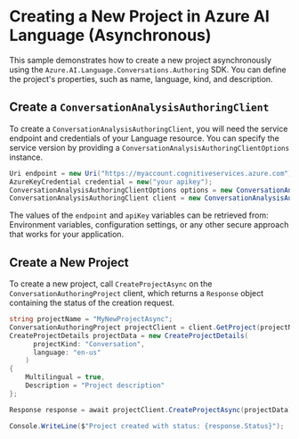 # Creating a New Project in Azure AI Language (Asynchronous)

This sample demonstrates how to create a new project asynchronously using the `Azure.AI.Language.Conversations.Authoring` SDK. You can define the project's properties, such as name, language, kind, and description.

## Create a `ConversationAnalysisAuthoringClient`

To create a `ConversationAnalysisAuthoringClient`, you will need the service endpoint and credentials of your Language resource. You can specify the service version by providing a `ConversationAnalysisAuthoringClientOptions` instance.

```C# Snippet:CreateAuthoringClientForSpecificApiVersion
Uri endpoint = new Uri("https://myaccount.cognitiveservices.azure.com");
AzureKeyCredential credential = new("your apikey");
ConversationAnalysisAuthoringClientOptions options = new ConversationAnalysisAuthoringClientOptions(ConversationAnalysisAuthoringClientOptions.ServiceVersion.V2024_11_15_Preview);
ConversationAnalysisAuthoringClient client = new ConversationAnalysisAuthoringClient(endpoint, credential, options);
```

The values of the `endpoint` and `apiKey` variables can be retrieved from: Environment variables, configuration settings, or any other secure approach that works for your application.

## Create a New Project

To create a new project, call `CreateProjectAsync` on the `ConversationAuthoringProject` client, which returns a `Response` object containing the status of the creation request.

```C# Snippet:Sample1_ConversationsAuthoring_CreateProjectAsync
string projectName = "MyNewProjectAsync";
ConversationAuthoringProject projectClient = client.GetProject(projectName);
CreateProjectDetails projectData = new CreateProjectDetails(
      projectKind: "Conversation",
      language: "en-us"
    )
{
    Multilingual = true,
    Description = "Project description"
};

Response response = await projectClient.CreateProjectAsync(projectData);

Console.WriteLine($"Project created with status: {response.Status}");
```
